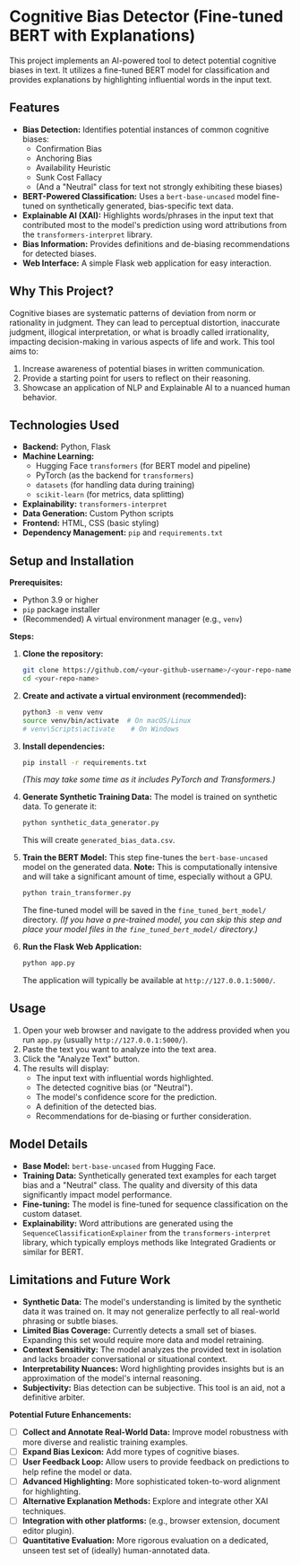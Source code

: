 # Cognitive Bias Detector (Fine-tuned BERT with Explanations)

This project implements an AI-powered tool to detect potential cognitive biases in text. It utilizes a fine-tuned BERT model for classification and provides explanations by highlighting influential words in the input text.

## Features

*   **Bias Detection:** Identifies potential instances of common cognitive biases:
    *   Confirmation Bias
    *   Anchoring Bias
    *   Availability Heuristic
    *   Sunk Cost Fallacy
    *   (And a "Neutral" class for text not strongly exhibiting these biases)
*   **BERT-Powered Classification:** Uses a `bert-base-uncased` model fine-tuned on synthetically generated, bias-specific text data.
*   **Explainable AI (XAI):** Highlights words/phrases in the input text that contributed most to the model's prediction using word attributions from the `transformers-interpret` library.
*   **Bias Information:** Provides definitions and de-biasing recommendations for detected biases.
*   **Web Interface:** A simple Flask web application for easy interaction.

## Why This Project?

Cognitive biases are systematic patterns of deviation from norm or rationality in judgment. They can lead to perceptual distortion, inaccurate judgment, illogical interpretation, or what is broadly called irrationality, impacting decision-making in various aspects of life and work. This tool aims to:
1.  Increase awareness of potential biases in written communication.
2.  Provide a starting point for users to reflect on their reasoning.
3.  Showcase an application of NLP and Explainable AI to a nuanced human behavior.

## Technologies Used

*   **Backend:** Python, Flask
*   **Machine Learning:**
    *   Hugging Face `transformers` (for BERT model and pipeline)
    *   PyTorch (as the backend for `transformers`)
    *   `datasets` (for handling data during training)
    *   `scikit-learn` (for metrics, data splitting)
*   **Explainability:** `transformers-interpret`
*   **Data Generation:** Custom Python scripts
*   **Frontend:** HTML, CSS (basic styling)
*   **Dependency Management:** `pip` and `requirements.txt`

## Setup and Installation

**Prerequisites:**
*   Python 3.9 or higher
*   `pip` package installer
*   (Recommended) A virtual environment manager (e.g., `venv`)

**Steps:**

1.  **Clone the repository:**
    ```bash
    git clone https://github.com/<your-github-username>/<your-repo-name>.git
    cd <your-repo-name>
    ```

2.  **Create and activate a virtual environment (recommended):**
    ```bash
    python3 -m venv venv
    source venv/bin/activate  # On macOS/Linux
    # venv\Scripts\activate    # On Windows
    ```

3.  **Install dependencies:**
    ```bash
    pip install -r requirements.txt
    ```
    *(This may take some time as it includes PyTorch and Transformers.)*

4.  **Generate Synthetic Training Data:**
    The model is trained on synthetic data. To generate it:
    ```bash
    python synthetic_data_generator.py
    ```
    This will create `generated_bias_data.csv`.

5.  **Train the BERT Model:**
    This step fine-tunes the `bert-base-uncased` model on the generated data.
    **Note:** This is computationally intensive and will take a significant amount of time, especially without a GPU.
    ```bash
    python train_transformer.py
    ```
    The fine-tuned model will be saved in the `fine_tuned_bert_model/` directory.
    *(If you have a pre-trained model, you can skip this step and place your model files in the `fine_tuned_bert_model/` directory.)*

6.  **Run the Flask Web Application:**
    ```bash
    python app.py
    ```
    The application will typically be available at `http://127.0.0.1:5000/`.

## Usage

1.  Open your web browser and navigate to the address provided when you run `app.py` (usually `http://127.0.0.1:5000/`).
2.  Paste the text you want to analyze into the text area.
3.  Click the "Analyze Text" button.
4.  The results will display:
    *   The input text with influential words highlighted.
    *   The detected cognitive bias (or "Neutral").
    *   The model's confidence score for the prediction.
    *   A definition of the detected bias.
    *   Recommendations for de-biasing or further consideration.

## Model Details

*   **Base Model:** `bert-base-uncased` from Hugging Face.
*   **Training Data:** Synthetically generated text examples for each target bias and a "Neutral" class. The quality and diversity of this data significantly impact model performance.
*   **Fine-tuning:** The model is fine-tuned for sequence classification on the custom dataset.
*   **Explainability:** Word attributions are generated using the `SequenceClassificationExplainer` from the `transformers-interpret` library, which typically employs methods like Integrated Gradients or similar for BERT.

## Limitations and Future Work

*   **Synthetic Data:** The model's understanding is limited by the synthetic data it was trained on. It may not generalize perfectly to all real-world phrasing or subtle biases.
*   **Limited Bias Coverage:** Currently detects a small set of biases. Expanding this set would require more data and model retraining.
*   **Context Sensitivity:** The model analyzes the provided text in isolation and lacks broader conversational or situational context.
*   **Interpretability Nuances:** Word highlighting provides insights but is an approximation of the model's internal reasoning.
*   **Subjectivity:** Bias detection can be subjective. This tool is an aid, not a definitive arbiter.

**Potential Future Enhancements:**

*   [ ] **Collect and Annotate Real-World Data:** Improve model robustness with more diverse and realistic training examples.
*   [ ] **Expand Bias Lexicon:** Add more types of cognitive biases.
*   [ ] **User Feedback Loop:** Allow users to provide feedback on predictions to help refine the model or data.
*   [ ] **Advanced Highlighting:** More sophisticated token-to-word alignment for highlighting.
*   [ ] **Alternative Explanation Methods:** Explore and integrate other XAI techniques.
*   [ ] **Integration with other platforms:** (e.g., browser extension, document editor plugin).
*   [ ] **Quantitative Evaluation:** More rigorous evaluation on a dedicated, unseen test set of (ideally) human-annotated data.
